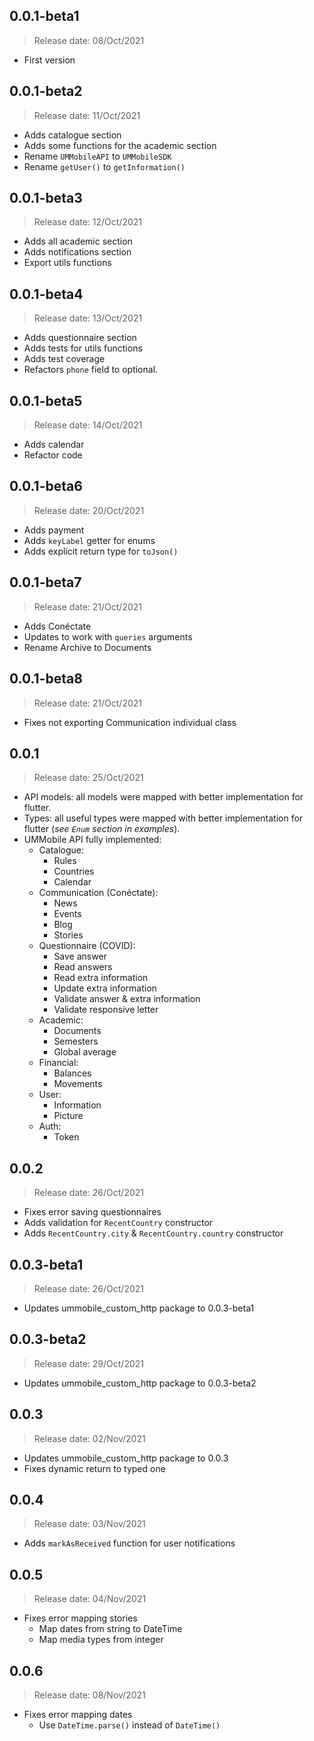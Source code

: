 ## 0.0.1-beta1
> Release date: 08/Oct/2021
* First version

## 0.0.1-beta2
> Release date: 11/Oct/2021
* Adds catalogue section
* Adds some functions for the academic section
* Rename `UMMobileAPI` to `UMMobileSDK`
* Rename `getUser()` to `getInformation()`

## 0.0.1-beta3
> Release date: 12/Oct/2021
* Adds all academic section
* Adds notifications section
* Export utils functions

## 0.0.1-beta4
> Release date: 13/Oct/2021
* Adds questionnaire section
* Adds tests for utils functions
* Adds test coverage
* Refactors `phone` field to optional.

## 0.0.1-beta5
> Release date: 14/Oct/2021
* Adds calendar
* Refactor code

## 0.0.1-beta6
> Release date: 20/Oct/2021
* Adds payment
* Adds `keyLabel` getter for enums
* Adds explicit return type for `toJson()`

## 0.0.1-beta7
> Release date: 21/Oct/2021
* Adds Conéctate
* Updates to work with `queries` arguments
* Rename Archive to Documents

## 0.0.1-beta8
> Release date: 21/Oct/2021
* Fixes not exporting Communication individual class

## 0.0.1
> Release date: 25/Oct/2021
* API models: all models were mapped with better implementation for flutter.
* Types: all useful types were mapped with better implementation for flutter (_see `Enum` section in examples_).
* UMMobile API fully implemented:
  * Catalogue:
    * Rules
    * Countries
    * Calendar
  * Communication (Conéctate):
    * News
    * Events
    * Blog
    * Stories
  * Questionnaire (COVID):
    * Save answer
    * Read answers
    * Read extra information
    * Update extra information
    * Validate answer & extra information
    * Validate responsive letter
  * Academic:
    * Documents
    * Semesters
    * Global average
  * Financial:
    * Balances
    * Movements
  * User:
    * Information
    * Picture
  * Auth:
    * Token

## 0.0.2
> Release date: 26/Oct/2021
* Fixes error saving questionnaires
* Adds validation for `RecentCountry` constructor
* Adds `RecentCountry.city` & `RecentCountry.country` constructor

## 0.0.3-beta1
> Release date: 26/Oct/2021
* Updates ummobile_custom_http package to 0.0.3-beta1

## 0.0.3-beta2
> Release date: 29/Oct/2021
* Updates ummobile_custom_http package to 0.0.3-beta2

## 0.0.3
> Release date: 02/Nov/2021
* Updates ummobile_custom_http package to 0.0.3
* Fixes dynamic return to typed one

## 0.0.4
> Release date: 03/Nov/2021
* Adds `markAsReceived` function for user notifications

## 0.0.5
> Release date: 04/Nov/2021
* Fixes error mapping stories
  * Map dates from string to DateTime
  * Map media types from integer

## 0.0.6
> Release date: 08/Nov/2021
* Fixes error mapping dates
  * Use `DateTime.parse()` instead of `DateTime()`
